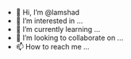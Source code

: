 - 👋 Hi, I’m @lamshad
- 👀 I’m interested in ...
- 🌱 I’m currently learning ...
- 💞️ I’m looking to collaborate on ...
- 📫 How to reach me ...

<!---
lamshad/lamshad is a ✨ special ✨ repository because its `README.md` (this file) appears on your GitHub profile.
You can click the Preview link to take a look at your changes.
--->
